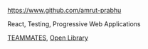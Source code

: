 
<!-- Give link to your github home page -->
<span id="github">https://www.github.com/amrut-prabhu</span>

<!-- Give up to 3 expertise areas that you claim credit for -->
<span id="areas">React, Testing, Progressive Web Applications</span>

<!-- Give your internal and external projects related to the module -->
<span id="projects">[TEAMMATES](https://github.com/TEAMMATES/teammates), [Open Library](https://github.com/internetarchive/openlibrar)</span>